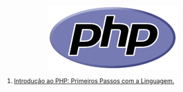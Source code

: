 <p align="center">
  <img src="https://github.com/lucasrmagalhaes/learning-php/blob/main/php.png" alt="DIO" width=300 height=150>
</p>

<ol>
  <li><a href="https://github.com/lucasrmagalhaes/learning-php/blob/main/php-primeiros-passos/README.md">Introdução ao PHP: Primeiros Passos com a Linguagem.</a></li>
</ol>
